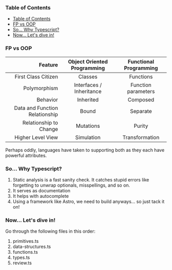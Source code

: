 ### Table of Contents

- [Table of Contents](#table-of-contents)
- [FP vs OOP](#fp-vs-oop)
- [So... Why Typescript?](#so-why-typescript)
- [Now... Let's dive in!](#now-lets-dive-in)



### FP vs OOP


|                        Feature | Object Oriented Programming | Functional Programming |
| -----------------------------: | :-------------------------: | :--------------------: |
|            First Class Citizen |           Classes           |       Functions        |
|                   Polymorphism |  Interfaces / Inheritance   |  Function parameters   |
|                       Behavior |          Inherited          |        Composed        |
| Data and Function Relationship |            Bound            |        Separate        |
|         Relationship to Change |          Mutations          |         Purity         |
|              Higher Level View |         Simulation          |     Transformation     |

Perhaps oddly, languages have taken to supporting both as they each have powerful attributes.

### So... Why Typescript?

1. Static analysis is a fast sanity check. It catches stupid errors like forgetting to unwrap optionals, misspellings, and so on.
2. It serves as documentation
3. It helps with autocomplete
4. Using a framework like Astro, we need to build anyways... so just tack it on!

### Now... Let's dive in!

Go through the following files in this order:

1. primitives.ts
2. data-structures.ts
3. functions.ts
4. types.ts
5. review.ts


